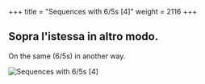 +++
title = "Sequences with 6/5s [4]"
weight = 2116
+++

## Sopra l'istessa in altro modo.

On the same (6/5s) in another way.

![Sequences with 6/5s [4]](/img/46DurReg.jpg)
